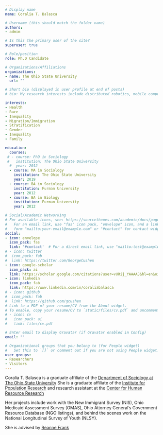```yaml
---
# Display name
name: Coralia T. Balasca

# Username (this should match the folder name)
authors:
- admin

# Is this the primary user of the site?
superuser: true

# Role/position
role: Ph.D Candidate

# Organizations/Affiliations
organizations:
- name: The Ohio State University
  url: ""

# Short bio (displayed in user profile at end of posts)
# bio: My research interests include distributed robotics, mobile computing and programmable matter.

interests:
- Health
- Race
- Inequality
- Migration/Immigration
- Stratification
- Gender
- Inequality
- Family

education:
  courses:
 # - course: PhD in Sociology
 #   institution: The Ohio State University 
  #  year: 2012
  - course: MA in Sociology 
    institution: The Ohio State University 
    year: 2019
  - course: BA in Sociology
    institution: Furman University
    year: 2012
  - course: BA in Biology
    institution: Furman University 
    year: 2012

# Social/Academic Networking
# For available icons, see: https://sourcethemes.com/academic/docs/page-builder/#icons
#   For an email link, use "fas" icon pack, "envelope" icon, and a link in the
#   form "mailto:your-email@example.com" or "#contact" for contact widget.
social:
- icon: envelope
  icon_pack: fas
  link: '#contact'  # For a direct email link, use "mailto:test@example.org".
# - icon: twitter
#  icon_pack: fab
#  link: https://twitter.com/GeorgeCushen
- icon: google-scholar
  icon_pack: ai
  link: https://scholar.google.com/citations?user=vURij_YAAAAJ&hl=en&oi=ao
- icon: linkedin
  icon_pack: fab
  link: https://www.linkedin.com/in/coraliabalasca
# - icon: github
#  icon_pack: fab
#  link: https://github.com/gcushen
# Link to a PDF of your resume/CV from the About widget.
# To enable, copy your resume/CV to `static/files/cv.pdf` and uncomment the lines below.
# - icon: cv
#   icon_pack: ai
#   link: files/cv.pdf

# Enter email to display Gravatar (if Gravatar enabled in Config)
email: ""

# Organizational groups that you belong to (for People widget)
#   Set this to `[]` or comment out if you are not using People widget.
user_groups:
- Researchers
- Visitors
---
```


Coralia T. Balasca is a graduate affiliate of the [Department of Sociology at The Ohio State University](https://sociology.osu.edu.) She is a graduate affiliate of the [Institute for Population Research](https://ipr.osu.edu) and research assistant at the [Center for Human Resource Research](https://chrr.osu.edu.) 

Her projects include work with the New Immigrant Survey (NIS),  Ohio Medicaid Assessment Survey (OMAS), Ohio Attorney General’s Government Resource Database (NGO listings), and behind the scenes work on the National Longitudinal Survey of Youth (NLSY). 

She is advised by [Reanne Frank](https://sociology.osu.edu/people/frank.219.) 


